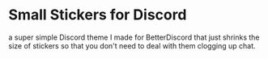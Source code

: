 # Small Stickers for Discord
a super simple Discord theme I made for BetterDiscord that just shrinks the size of stickers so that you don't need to deal with them clogging up chat.
